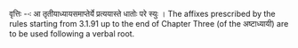




वृत्तिः --ः आ तृतीयाध्यायसमाप्तेर्ये प्रत्ययास्ते धातोः परे स्युः । The affixes prescribed by the rules starting from 3.1.91 up to the end of Chapter Three (of the अष्टाध्यायी) are to be used following a verbal root.

